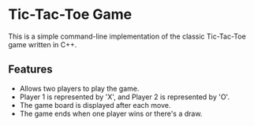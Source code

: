 
# Tic-Tac-Toe Game

This is a simple command-line implementation of the classic Tic-Tac-Toe game written in C++.

## Features

* Allows two players to play the game.
* Player 1 is represented by 'X', and Player 2 is represented by 'O'.
* The game board is displayed after each move.
* The game ends when one player wins or there's a draw.

